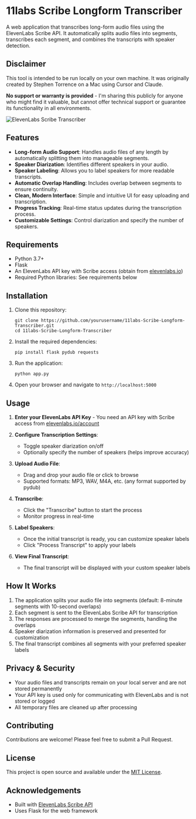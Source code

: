 # 11labs Scribe Longform Transcriber

A web application that transcribes long-form audio files using the ElevenLabs Scribe API. It automatically splits audio files into segments, transcribes each segment, and combines the transcripts with speaker detection.

## Disclaimer

This tool is intended to be run locally on your own machine. It was originally created by Stephen Torrence on a Mac using Cursor and Claude. 

**No support or warranty is provided** - I'm sharing this publicly for anyone who might find it valuable, but cannot offer technical support or guarantee its functionality in all environments.

![ElevenLabs Scribe Transcriber](https://elevenlabs.io/images/logo.png)

## Features

- **Long-form Audio Support**: Handles audio files of any length by automatically splitting them into manageable segments.
- **Speaker Diarization**: Identifies different speakers in your audio.
- **Speaker Labeling**: Allows you to label speakers for more readable transcripts.
- **Automatic Overlap Handling**: Includes overlap between segments to ensure continuity.
- **Clean, Modern Interface**: Simple and intuitive UI for easy uploading and transcription.
- **Progress Tracking**: Real-time status updates during the transcription process.
- **Customizable Settings**: Control diarization and specify the number of speakers.

## Requirements

- Python 3.7+
- Flask
- An ElevenLabs API key with Scribe access (obtain from [elevenlabs.io](https://elevenlabs.io))
- Required Python libraries: See requirements below

## Installation

1. Clone this repository:
   ```
   git clone https://github.com/yourusername/11labs-Scribe-Longform-Transcriber.git
   cd 11labs-Scribe-Longform-Transcriber
   ```

2. Install the required dependencies:
   ```
   pip install flask pydub requests
   ```

3. Run the application:
   ```
   python app.py
   ```

4. Open your browser and navigate to `http://localhost:5000`

## Usage

1. **Enter your ElevenLabs API Key** - You need an API key with Scribe access from [elevenlabs.io/account](https://elevenlabs.io/account)

2. **Configure Transcription Settings**:
   - Toggle speaker diarization on/off
   - Optionally specify the number of speakers (helps improve accuracy)

3. **Upload Audio File**:
   - Drag and drop your audio file or click to browse
   - Supported formats: MP3, WAV, M4A, etc. (any format supported by pydub)

4. **Transcribe**:
   - Click the "Transcribe" button to start the process
   - Monitor progress in real-time

5. **Label Speakers**:
   - Once the initial transcript is ready, you can customize speaker labels
   - Click "Process Transcript" to apply your labels

6. **View Final Transcript**:
   - The final transcript will be displayed with your custom speaker labels

## How It Works

1. The application splits your audio file into segments (default: 8-minute segments with 10-second overlaps)
2. Each segment is sent to the ElevenLabs Scribe API for transcription
3. The responses are processed to merge the segments, handling the overlaps
4. Speaker diarization information is preserved and presented for customization
5. The final transcript combines all segments with your preferred speaker labels

## Privacy & Security

- Your audio files and transcripts remain on your local server and are not stored permanently
- Your API key is used only for communicating with ElevenLabs and is not stored or logged
- All temporary files are cleaned up after processing

## Contributing

Contributions are welcome! Please feel free to submit a Pull Request.

## License

This project is open source and available under the [MIT License](LICENSE).

## Acknowledgements

- Built with [ElevenLabs Scribe API](https://elevenlabs.io/scribe)
- Uses Flask for the web framework

